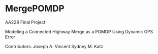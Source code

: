 # MergePOMDP
AA228 Final Project

Modeling a Connected Highway Merge as a POMDP Using Dynamic GPS Error

Contributors:
Joseph A. Vincent
Sydney M. Katz